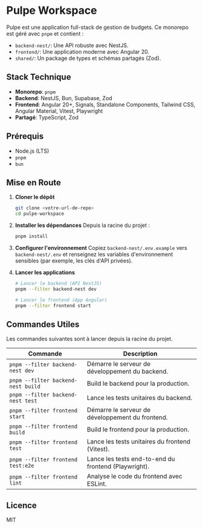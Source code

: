 # Pulpe Workspace

Pulpe est une application full-stack de gestion de budgets. Ce monorepo est géré avec `pnpm` et contient :

-   `backend-nest/`: Une API robuste avec NestJS.
-   `frontend/`: Une application moderne avec Angular 20.
-   `shared/`: Un package de types et schémas partagés (Zod).

## Stack Technique

-   **Monorepo**: `pnpm`
-   **Backend**: NestJS, Bun, Supabase, Zod
-   **Frontend**: Angular 20+, Signals, Standalone Components, Tailwind CSS, Angular Material, Vitest, Playwright
-   **Partagé**: TypeScript, Zod

## Prérequis

-   Node.js (LTS)
-   `pnpm`
-   `bun`

## Mise en Route

1.  **Cloner le dépôt**
    ```bash
    git clone <votre-url-de-repo>
    cd pulpe-workspace
    ```

2.  **Installer les dépendances**
    Depuis la racine du projet :
    ```bash
    pnpm install
    ```

3.  **Configurer l'environnement**
    Copiez `backend-nest/.env.example` vers `backend-nest/.env` et renseignez les variables d'environnement sensibles (par exemple, les clés d'API privées).

4.  **Lancer les applications**

    ```bash
    # Lancer le backend (API NestJS)
    pnpm --filter backend-nest dev

    # Lancer le frontend (App Angular)
    pnpm --filter frontend start
    ```

## Commandes Utiles

Les commandes suivantes sont à lancer depuis la racine du projet.

| Commande                       | Description                                          |
| ------------------------------ | ---------------------------------------------------- |
| `pnpm --filter backend-nest dev`   | Démarre le serveur de développement du backend.      |
| `pnpm --filter backend-nest build` | Build le backend pour la production.               |
| `pnpm --filter backend-nest test`  | Lance les tests unitaires du backend.              |
| `pnpm --filter frontend start`     | Démarre le serveur de développement du frontend.     |
| `pnpm --filter frontend build`     | Build le frontend pour la production.              |
| `pnpm --filter frontend test`      | Lance les tests unitaires du frontend (Vitest).      |
| `pnpm --filter frontend test:e2e`  | Lance les tests end-to-end du frontend (Playwright). |
| `pnpm --filter frontend lint`      | Analyse le code du frontend avec ESLint.             |


## Licence

MIT